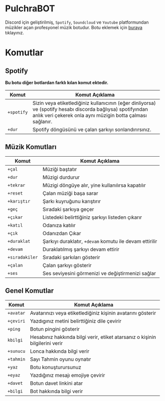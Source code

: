 # PulchraBOT
Discord için geliştirilmiş, `Spotify`, `Soundcloud` ve `Youtube`  platformundan müzikler açan profesyonel müzik botudur.
Botu eklemek için [buraya](https://discord.com/oauth2/authorize?client_id=718225758790877374&scope=bot&permissions=573860928) tıklayınız.

# Komutlar

## Spotify
**Bu botu diğer botlardan farklı kılan komut ektedir.**

|Komut|Komut Açıklama|
|-|-|
|`+spotify`|Sizin veya etiketlediğiniz kullanıcının (eğer dinliyorsa) ve (spotify hesabı discorda bağlıysa) spotifyından anlık veri çekerek onla aynı müzigin botta çalması sağlanır.|
|`+dur`|Spotify döngüsünü ve çalan şarkıyı sonlandırırsınız.|
## Müzik Komutları

|Komut|Komut Açıklama|
|-|-|
|`+çal`|Müziği baştatır|
|`+dur`|Müzigi durdurur|
|`+tekrar`|Müzigi döngüye alır, yine kullanılırsa kapatılır|
|`+reset`|Çalan müziği başa sarar|
|`+karıştır`|Şarkı kuyruğunu karıştırır|
|`+geç`|Sıradaki şarkıya geçer|
|`+çıkar`|Listedeki belirttiğiniz şarkıyı listeden çıkarır|
|`+katıl`|Odanıza katılır|
|`+çık`|Odanızdan Çıkar|
|`+duraklat`|Şarkıyı duraklatır, `+devam` komutu ile devam ettirilir|
|`+devam`|Duraklatılmış şarkıyı devam ettirir|
|`+sıradakiler`|Sıradaki şarkıları gösterir|
|`+çalan`|Çalan şarkıyı gösterir|
|`+ses`|Ses seviyesini görmenizi ve değiştirmenizi sağlar|

## Genel Komutlar
|Komut|Komut Açıklama|
|-|-|
|`+avatar`|Avatarınızı veya etiketlediğiniz kişinin avatarını gösterir|
|`+çeviri`|Yazdıgınız metini belirttiğiniz dile çevirir|
|`+ping`|Botun pingini gösterir|
|`kbilgi`|Hesabınız hakkında bilgi verir, etiket atarsanız o kişinin bilgilerini verir|
|`+sunucu`|Lonca hakkında bilgi verir|
|`+tahmin`|Sayı Tahmin oyunu oynatır|
|`+yaz`|Botu konuşturursunuz|
|`+eyaz`|Yazdığınız mesajı emojiye çevirir|
|`+davet`|Botun davet linkini atar|
|`+bilgi`|Bot hakkında bilgi verir|
